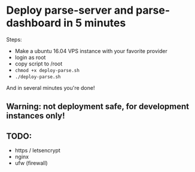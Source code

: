 # Deploy parse-server and parse-dashboard in 5 minutes

Steps: 
- Make a ubuntu 16.04 VPS instance with your favorite provider
- login as root
- copy script to /root
- `chmod +x deploy-parse.sh`
- `./deploy-parse.sh`

And in several minutes you're done! 

## Warning: not deployment safe, for development instances only!

## TODO:

- https / letsencrypt
- nginx 
- ufw (firewall)
